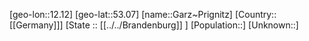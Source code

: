 ﻿---
location: [53.07,12.12]
mapzoom: [7,12] 
mapmarker: city 
type: City
tags:
- geo/City


SpocWebEntityId: 30368
isDeleted: false
confidential: public

---
[geo-lon::12.12]
[geo-lat::53.07]
[name::Garz~Prignitz]
[Country::[[Germany]]]
[State :: [[../../Brandenburg]] ]
[Population::]
[Unknown::]

